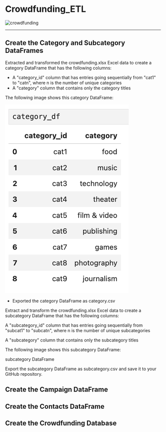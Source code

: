# Crowdfunding_ETL

![crowdfunding](https://github.com/epsilonite/Crowdfunding_ETL/tree/main/images#:~:text=6%20minutes%20ago-,crowdfunding.webp)

---

## Create the Category and Subcategory DataFrames

Extracted and transformed the crowdfunding.xlsx Excel data to create a category DataFrame that has the following columns:
  - A "category_id" column that has entries going sequentially from "cat1" to "catn", where n is the number of unique categories
  - A "category" column that contains only the category titles

The following image shows this category DataFrame:

![category](https://github.com/epsilonite/Crowdfunding_ETL/blob/main/images/category.png)

  - Exported the category DataFrame as category.csv


Extract and transform the crowdfunding.xlsx Excel data to create a subcategory DataFrame that has the following columns:

A "subcategory_id" column that has entries going sequentially from "subcat1" to "subcatn", where n is the number of unique subcategories

A "subcategory" column that contains only the subcategory titles

The following image shows this subcategory DataFrame:

subcategory DataFrame

Export the subcategory DataFrame as subcategory.csv and save it to your GitHub repository.
## Create the Campaign DataFrame
## Create the Contacts DataFrame
## Create the Crowdfunding Database

